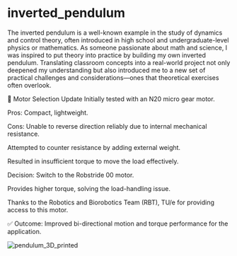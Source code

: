 # inverted_pendulum
The inverted pendulum is a well-known example in the study of dynamics and control theory, often introduced in high school and undergraduate-level physics or mathematics. As someone passionate about math and science, I was inspired to put theory into practice by building my own inverted pendulum. Translating classroom concepts into a real-world project not only deepened my understanding but also introduced me to a new set of practical challenges and considerations—ones that theoretical exercises often overlook.

🚀 Motor Selection Update
Initially tested with an N20 micro gear motor.

Pros: Compact, lightweight.

Cons: Unable to reverse direction reliably due to internal mechanical resistance.

Attempted to counter resistance by adding external weight.

Resulted in insufficient torque to move the load effectively.

Decision: Switch to the Robstride 00 motor.

Provides higher torque, solving the load-handling issue.

Thanks to the Robotics and Biorobotics Team (RBT), TU/e for providing access to this motor.

✅ Outcome: Improved bi-directional motion and torque performance for the application.

 




![pendulum_3D_printed](https://github.com/user-attachments/assets/07f5af20-489c-4b1e-bf11-b19715331f95)
